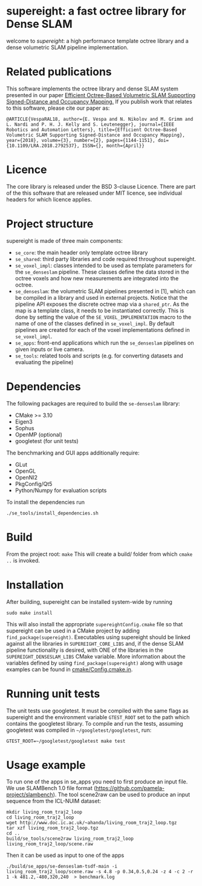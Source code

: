 # supereight: a fast octree library for Dense SLAM
welcome to *supereight*: a high performance template octree library and a dense
volumetric SLAM pipeline implementation.

# Related publications
This software implements the octree library and dense SLAM system presented in
our paper
[Efficient Octree-Based Volumetric SLAM Supporting Signed-Distance and
Occupancy
Mapping.](https://spiral.imperial.ac.uk/bitstream/10044/1/55715/2/EVespaRAL_final.pdf)
If you publish work that relates to this software,
please cite our paper as:

`@ARTICLE{VespaRAL18,
author={E. Vespa and N. Nikolov and M. Grimm and L. Nardi and P. H. J. Kelly
and S. Leutenegger},
journal={IEEE Robotics and Automation Letters},
title={Efficient Octree-Based Volumetric SLAM Supporting Signed-Distance and
Occupancy Mapping}, year={2018}, volume={3}, number={2}, pages={1144-1151},
doi={10.1109/LRA.2018.2792537}, ISSN={}, month={April}}`

# Licence
The core library is released under the BSD 3-clause Licence. There are part of
the this software that are released under MIT licence, see individual headers
for which licence applies.

# Project structure
supereight is made of three main components:

* `se_core`: the main header only template octree library
* `se_shared`: third party libraries and code required throughout supereight.
* `se_voxel_impl`: classes intended to be used as template parameters for the
  `se_denseslam` pipeline. These classes define the data stored in the octree
  voxels and how new measurements are integrated into the octree.
* `se_denseslam`: the volumetric SLAM pipelines presented in [1], which can be
  compiled in a library and used in external projects. Notice that the pipeline
  API exposes the discrete octree map via a `shared_ptr`. As the map is a
  template class, it needs to be instantiated correctly. This is done by setting
  the value of the `SE_VOXEL_IMPLEMENTATION` macro to the name of one of the
  classes defined in `se_voxel_impl`. By default pipelines are created for each
  of the voxel implementations defined in `se_voxel_impl`.
* `se_apps`: front-end applications which run the `se_denseslam` pipelines on
  given inputs or live camera.
* `se_tools`: related tools and scripts (e.g. for converting datasets and
  evaluating the pipeline)

# Dependencies
The following packages are required to build the `se-denseslam` library:
* CMake >= 3.10
* Eigen3
* Sophus
* OpenMP (optional)
* googletest (for unit tests)

The benchmarking and GUI apps additionally require:
* GLut
* OpenGL
* OpenNI2
* PkgConfig/Qt5
* Python/Numpy for evaluation scripts

To install the dependencies run
```
./se_tools/install_dependencies.sh
```

# Build
From the project root:
`make`
This will create a build/ folder from which `cmake ..` is invoked.

# Installation
After building, supereight can be installed system-wide by running
```
sudo make install
```
This will also install the appropriate `supereightConfig.cmake` file so that
supereight can be used in a CMake project by adding `find_package(supereight)`.
Executables using supereight should be linked against all the libraries in
`SUPEREIGHT_CORE_LIBS` and, if the dense SLAM pipeline functionality is
desired, with ONE of the libraries in the `SUPEREIGHT_DENSESLAM_LIBS` CMake
variable.  More information about the variables defined by using
`find_package(supereight)` along with usage examples can be found in
[cmake/Config.cmake.in](cmake/Config.cmake.in).

# Running unit tests
The unit tests use googletest. It must be compiled with the same flags as
supereight and the environment variable `GTEST_ROOT` set to the path which
contains the googletest library. To compile and run the tests, assuming
googletest was compiled in `~/googletest/googletest`, run:
```
GTEST_ROOT=~/googletest/googletest make test
```

# Usage example
To run one of the apps in se_apps you need to first produce an input file. We
use SLAMBench 1.0 file format (https://github.com/pamela-project/slambench).
The tool scene2raw can be used to produce an input sequence from the ICL-NUIM
dataset:
```
mkdir living_room_traj2_loop
cd living_room_traj2_loop
wget http://www.doc.ic.ac.uk/~ahanda/living_room_traj2_loop.tgz
tar xzf living_room_traj2_loop.tgz
cd ..
build/se_tools/scene2raw living_room_traj2_loop living_room_traj2_loop/scene.raw
```
Then it can be used as input to one of the apps

```
./build/se_apps/se-denseslam-tsdf-main -i living_room_traj2_loop/scene.raw -s 4.8 -p 0.34,0.5,0.24 -z 4 -c 2 -r 1 -k 481.2,-480,320,240  > benchmark.log
```
